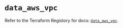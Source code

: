 # `data_aws_vpc`

Refer to the Terraform Registory for docs: [`data_aws_vpc`](https://registry.terraform.io/providers/hashicorp/aws/4.65.0/docs/data-sources/vpc).
